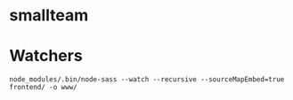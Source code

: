 # smallteam

# Watchers

```
node_modules/.bin/node-sass --watch --recursive --sourceMapEmbed=true frontend/ -o www/
```